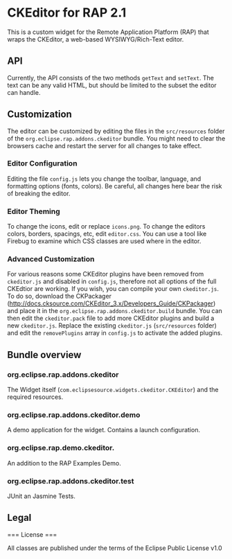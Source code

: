 # CKEditor for RAP 2.1

This is a custom widget for the Remote Application Platform (RAP) that wraps the CKEditor, a web-based WYSIWYG/Rich-Text editor.

## API
Currently, the API consists of the two methods <code>getText</code> and <code>setText</code>.
The text can be any valid HTML, but should be limited to the subset the editor can handle.

## Customization

The editor can be customized by editing the files in the <code>src/resources</code> folder of the <code>org.eclipse.rap.addons.ckeditor</code> bundle.
You might need to clear the browsers cache and restart the server for all changes to take effect.

### Editor Configuration

Editing the file <code>config.js</code> lets you change the toolbar, language, and formatting options (fonts, colors).
Be careful, all changes here bear the risk of breaking the editor.

### Editor Theming

To change the icons, edit or replace <code>icons.png</code>.
To change the editors colors, borders, spacings, etc, edit <code>editor.css</code>. You can use a tool like Firebug to examine which CSS classes are used where in the editor.

### Advanced Customization

For various reasons some CKEditor plugins have been removed from <code>ckeditor.js</code> and disabled in <code>config.js</code>, therefore not all options of the full CKEdtior are working.
If you wish, you can compile your own <code>ckeditor.js</code>.
To do so, download the CKPackager (http://docs.cksource.com/CKEditor_3.x/Developers_Guide/CKPackager) and place it in the <code>org.eclipse.rap.addons.ckeditor.build</code> bundle.
You can then edit the <code>ckeditor.pack</code> file to add more CKEditor plugins and build a new <code>ckeditor.js</code>.
Replace the existing <code>ckeditor.js</code> (<code>src/resources</code> folder) and edit the <code>removePlugins</code> array in <code>config.js</code> to activate the added plugins.

## Bundle overview

### org.eclipse.rap.addons.ckeditor

The Widget itself (<code>com.eclipsesource.widgets.ckeditor.CKEditor</code>) and the required resources.

### org.eclipse.rap.addons.ckeditor.demo

A demo application for the widget.
Contains a launch configuration.

### org.eclipse.rap.demo.ckeditor.

An addition to the RAP Examples Demo.

### org.eclipse.rap.addons.ckeditor.test

JUnit an Jasmine Tests.

## Legal

=== License ===

All classes are published under the terms of the Eclipse Public License v1.0

